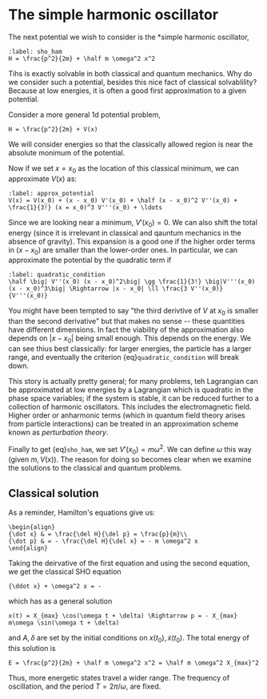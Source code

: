 # The simple harmonic oscillator

The next potential we wish to consider is the *simple harmonic oscillator,
```{math}
:label: sho_ham
H = \frac{p^2}{2m} + \half m \omega^2 x^2
```
Tihs is exactly solvable in both classical and quantum mechanics. Why do we consider such a potential, besides this nice fact of classical solvablility? Because at low energies, it is often a good first approximation to a given potential.

Consider a more general 1d potential problem,
```{math}
H = \frac{p^2}{2m} + V(x)
```
We will consider energies so that the classically allowed region is near the absolute monimum of the potential. 

Now if we set $x = x_0$ as the location of this classical minimum, we can approximate $V(x)$ as:
```{math}
:label: approx_potential
V(x) = V(x_0) + (x - x_0) V'(x_0) + \half (x - x_0)^2 V''(x_0) + \frac{1}{3!} (x = x_0)^3 V'''(x_0) + \ldots
```
Since we are looking near a minimum, $V'(x_0) = 0$. We can also shift the total energy (since it is irrelevant in classical and qauntum mechanics in the absence of gravity). This expansion is a good one if the higher order terms in $(x - x_0)$ are smaller than the lower-order ones. In particular, we can approximate the potential by the quadratic term if
```{math}
:label: quadratic_condition
\half \big| V''(x_0) (x - x_0)^2\big| \gg \frac{1}{3!} \big|V'''(x_0)(x - x_0)^3\big| \Rightarrow |x - x_0| \ll \frac{3 V''(x_0)}{V'''(x_0)}
```
You might have been tempted to say "the third derivtive of $V$ at $x_0$ is smaller than the second derivative" but that makes no sense -- these quantities have different dimensions. In fact the viability of the approximation also depends on $|x - x_0|$ being small enough. This depends on the energy. We can see thius best classically: for larger energies, the particle has a larger range, and eventually the criterion {eq}`quadratic_condition` will break down.

This story is actually pretty general; for many problems, teh Lagrangian can be approximated at low energies by a Lagrangian which is quadratic in the phase space variables; if the system is stable, it can be reduced further to a collection of harmonic oscillators. This includes the electromagnetic field. Higher order or anharmonic terms (which in quantum field theory arises from particle interactions) can be treated in an approximation scheme known as *perturbation theory*.

Finally to get {eq}`sho_ham`, we set $V'(x_0) = m \omega^2$. We can define $\omega$ this way (given $m, V(x)$). The reason for doing so becomes clear when we examine the solutions to the classical and quantum problems.

## Classical solution

As a reminder, Hamilton's equations give us:
```{math}
\begin{align}
{\dot x} & = \frac{\del H}{\del p} = \frac{p}{m}\\
{\dot p} & = - \frac{\del H}{\del x} = - m \omega^2 x
\end{align}
```
Taking the deirvative of the first equation and using the second equation, we get the classical SHO equation
```{math}
{\ddot x} + \omega^2 x = -
```
which has as a general solution
```{math}
x(t) = X_{max} \cos(\omega t + \delta) \Rightarrow p = - X_{max} m\omega \sin(\omega t + \delta)
```
and $A,\delta$ are set by the initial conditions on $x(t_0), {\dot x}(t_0)$. The total energy of this solution is 
```{math}
E = \frac{p^2}{2m} + \half m \omega^2 x^2 = \half m \omega^2 X_{max}^2
```
Thus, more energetic states travel a wider range. The frequency of oscillation, and the period $T = 2\pi/\omega$, are fixed.




